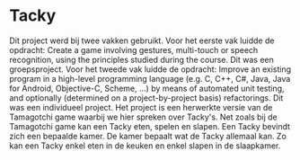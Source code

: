 # Tacky
Dit project werd bij twee vakken gebruikt. 
Voor het eerste vak luidde de opdracht: Create a game involving gestures, multi-touch or speech recognition, using the principles studied during the course. 
Dit was een groepsproject.
Voor het tweede vak luidde de opdracht: Improve an existing program in a high-level programming language (e.g. C, C++, C#, Java, Java for Android, Objective-C, Scheme, ...) by means of automated unit testing, and optionally (determined on a project-by-project basis) refactorings. 
Dit was een individueel project.
Het project is een herwerkte versie van de Tamagotchi game waarbij  we hier spreken over Tacky's. 
Net zoals bij de Tamagotchi game kan een Tacky eten, spelen en slapen. 
Een Tacky bevindt zich een bepaalde kamer. De kamer bepaalt wat de Tacky allemaal kan. Zo kan een Tacky enkel eten in de keuken en enkel slapen in de slaapkamer. 

